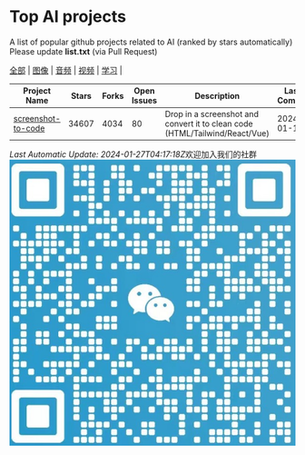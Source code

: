 # Top AI projects
A list of popular github projects related to AI (ranked by stars automatically)
Please update **list.txt** (via Pull Request)

<a href="./README.md">全部</a> |   <a href="./READMEpicture.md">图像</a> |   <a href="./READMEaudio.md">音频</a> | <a href="./READMEvideo.md">视频</a> | <a href="./READMElearn.md">学习</a> | 

| Project Name | Stars | Forks | Open Issues | Description | Last Commit |
| ------------ | ----- | ----- | ----------- | ----------- | ----------- |
| [screenshot-to-code](https://github.com/abi/screenshot-to-code) | 34607 | 4034 | 80 | Drop in a screenshot and convert it to clean code (HTML/Tailwind/React/Vue) | 2024-01-11 |

*Last Automatic Update: 2024-01-27T04:17:18Z*欢迎加入我们的社群 ![](https://raw.githubusercontent.com/mouuii/picture/master/weichat.jpg) 